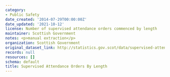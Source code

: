 ```yaml
---
category:
- Public Safety
date_created: '2014-07-29T00:00:00Z'
date_updated: '2021-10-12'
license: Number of supervised attendance orders commenced by length
maintainer: Scottish Government
notes: <p>manual extraction</p>
organization: Scottish Government
original_dataset_link: http://statistics.gov.scot/data/supervised-attendance-orders-by-length
records: null
resources: []
schema: default
title: Supervised Attendance Orders By Length
---
```

